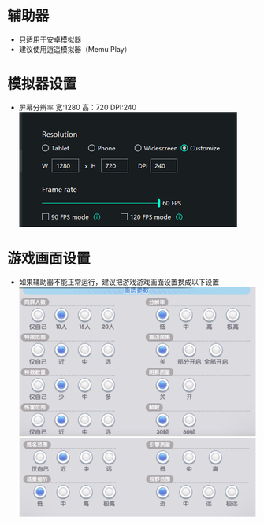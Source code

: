 # 辅助器
- 只适用于安卓模拟器
- 建议使用逍遥模拟器（Memu Play）

# 模拟器设置
- 屏幕分辨率
  宽:1280 高：720 DPI:240
![alt text](https://github.com/cwsam66/mobileanjian/blob/main/rox/screen/EmulatorSetting_1.png?raw=true)

# 游戏画面设置
- 如果辅助器不能正常运行，建议把游戏游戏画面设置换成以下设置
![alt text](https://github.com/cwsam66/mobileanjian/blob/main/rox/screen/ROSetting_1.png?raw=true)
![alt text](https://github.com/cwsam66/mobileanjian/blob/main/rox/screen/ROSetting_2.png?raw=true)
